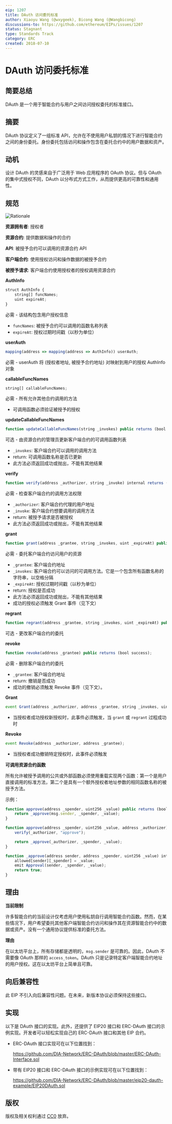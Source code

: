 ```yaml
---
eip: 1207
title: DAuth 访问委托标准
author: Xiaoyu Wang (@wxygeek), Bicong Wang (@Wangbicong)
discussions-to: https://github.com/ethereum/EIPs/issues/1207
status: Stagnant
type: Standards Track
category: ERC
created: 2018-07-10
---
```


DAuth 访问委托标准
=====

## 简要总结
DAuth 是一个用于智能合约与用户之间访问授权委托的标准接口。

## 摘要
DAuth 协议定义了一组标准 API，允许在不使用用户私钥的情况下进行智能合约之间的身份委托。身份委托包括访问和操作包含在委托合约中的用户数据和资产。

## 动机
设计 DAuth 的灵感来自于广泛用于 Web 应用程序的 OAuth 协议。但与 OAuth 的集中式授权不同，DAuth 以分布式方式工作，从而提供更高的可靠性和通用性。

## 规范
![Rationale](../assets/eip-1207/rationale.png)

**资源拥有者**: 授权者

**资源合约**: 提供数据和操作的合约

**API**: 被授予合约可以调用的资源合约 API

**客户端合约**: 使用授权访问和操作数据的被授予合约

**被授予请求**: 客户端合约使用授权者的授权调用资源合约


**AuthInfo**
``` js
struct AuthInfo {
    string[] funcNames;
    uint expireAt;
}
```
必需 - 该结构包含用户授权信息
* `funcNames`: 被授予合约可以调用的函数名称列表
* `expireAt`: 授权过期时间戳（以秒为单位）

**userAuth**
```  js
mapping(address => mapping(address => AuthInfo)) userAuth;
```
必需 - userAuth 将 (授权者地址, 被授予合约地址) 对映射到用户的授权 AuthInfo 对象

**callableFuncNames**
```  js
string[] callableFuncNames;
```
必需 - 所有允许其他合约调用的方法
* 可调用函数必须验证被授予的授权

**updateCallableFuncNames**
```  js
function updateCallableFuncNames(string _invokes) public returns (bool success);
```
可选 - 由资源合约的管理员更新客户端合约的可调用函数列表
* `_invokes`: 客户端合约可以调用的调用方法
* return: 可调用函数名称是否已更新
* 此方法必须返回成功或抛出，不能有其他结果

**verify**
```  js
function verify(address _authorizer, string _invoke) internal returns (bool success);
```
必需 - 检查客户端合约的调用方法权限
* `_authorizer`: 客户端合约代理的用户地址
* `_invoke`: 客户端合约想要调用的调用方法
* return: 被授予请求是否被授权
* 此方法必须返回成功或抛出，不能有其他结果

**grant**
```  js
function grant(address _grantee, string _invokes, uint _expireAt) public returns (bool success);
```
必需 - 委托客户端合约访问用户的资源
* `_grantee`: 客户端合约地址
* `_invokes`: 客户端合约可以访问的可调用方法。它是一个包含所有函数名称的字符串，以空格分隔
* `_expireAt`: 授权过期时间戳（以秒为单位）
* return: 授权是否成功
* 此方法必须返回成功或抛出，不能有其他结果
* 成功的授权必须触发 Grant 事件（见下文）

**regrant**
```  js
function regrant(address _grantee, string _invokes, uint _expireAt) public returns (bool success);
```
可选 - 更改客户端合约的委托

**revoke**
```  js
function revoke(address _grantee) public returns (bool success);
```
必需 - 删除客户端合约的委托
* `_grantee`: 客户端合约地址
* return: 撤销是否成功
* 成功的撤销必须触发 Revoke 事件（见下文）。

**Grant**
```  js
event Grant(address _authorizer, address _grantee, string _invokes, uint _expireAt);
```
* 当授权者成功授权新授权时，此事件必须触发，当 `grant` 或 `regrant` 过程成功时

**Revoke**
```  js
event Revoke(address _authorizer, address _grantee);
```
* 当授权者成功撤销特定授权时，此事件必须触发

**可调用资源合约函数**

所有允许被授予调用的公共或外部函数必须使用重载实现两个函数：第一个是用户直接调用的标准方法，第二个是具有一个额外授权者地址参数的相同函数名称的被授予方法。

示例：
```  js
function approve(address _spender, uint256 _value) public returns (bool success) {
    return _approve(msg.sender, _spender, _value);
}

function approve(address _spender, uint256 _value, address _authorizer) public returns (bool success) {
    verify(_authorizer, "approve");

    return _approve(_authorizer, _spender, _value);
}

function _approve(address sender, address _spender, uint256 _value) internal returns (bool success) {
    allowed[sender][_spender] = _value;
    emit Approval(sender, _spender, _value);
    return true;
}
```

## 理由

**当前限制**

许多智能合约的当前设计仅考虑用户使用私钥自行调用智能合约函数。然而，在某些情况下，用户希望委托其他客户端智能合约访问和操作其在资源智能合约中的数据或资产。没有一个通用协议提供标准的委托方法。

**理由**

在以太坊平台上，所有存储都是透明的，`msg.sender` 是可靠的。因此，DAuth 不需要像 OAuth 那样的 `access_token`。DAuth 只是记录特定客户端智能合约地址的用户授权。这在以太坊平台上简单且可靠。

## 向后兼容性
此 EIP 不引入向后兼容性问题。在未来，新版本协议必须保持这些接口。

## 实现
以下是 DAuth 接口的实现。此外，还提供了 EIP20 接口和 ERC-DAuth 接口的示例实现。开发者可以轻松实现自己的 ERC-DAuth 接口和其他 EIP 合约。

* ERC-DAuth 接口实现可在以下位置找到：

  https://github.com/DIA-Network/ERC-DAuth/blob/master/ERC-DAuth-Interface.sol

* 带有 EIP20 接口和 ERC-DAuth 接口的示例实现可在以下位置找到：

  https://github.com/DIA-Network/ERC-DAuth/blob/master/eip20-dauth-example/EIP20DAuth.sol


## 版权
版权及相关权利通过 [CC0](../LICENSE.md) 放弃。
